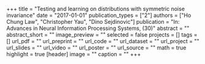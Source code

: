 +++
title = "Testing and learning on distributions with symmetric noise invariance"
date = "2017-01-01"
publication_types = ["2"]
authors = ["Ho Chung Law", "Christopher Yau", "Dino Sejdinovic"]
publication = "In: Advances in Neural Information Processing Systems, (30)"
abstract = ""
abstract_short = ""
image_preview = ""
selected = false
projects = []
tags = []
url_pdf = ""
url_preprint = ""
url_code = ""
url_dataset = ""
url_project = ""
url_slides = ""
url_video = ""
url_poster = ""
url_source = ""
math = true
highlight = true
[header]
image = ""
caption = ""
+++
